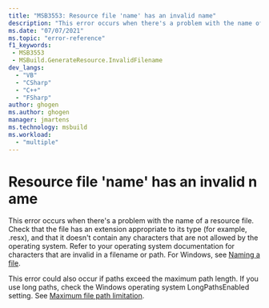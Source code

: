 ```yaml
---
title: "MSB3553: Resource file 'name' has an invalid name"
description: "This error occurs when there's a problem with the name of a resource file."
ms.date: "07/07/2021"
ms.topic: "error-reference"
f1_keywords:
 - MSB3553
 - MSBuild.GenerateResource.InvalidFilename
dev_langs:
  - "VB"
  - "CSharp"
  - "C++"
  - "FSharp"
author: ghogen
ms.author: ghogen
manager: jmartens
ms.technology: msbuild
ms.workload:
  - "multiple"
---
```

# Resource file 'name' has an invalid name

This error occurs when there's a problem with the name of a resource file. Check that the file has an extension appropriate to its type (for example, .resx), and that it doesn't contain any characters that are not allowed by the operating system. Refer to your operating system documentation for characters that are invalid in a filename or path. For Windows, see [Naming a file](/windows/win32/fileio/naming-a-file#naming-conventions).

This error could also occur if paths exceed the maximum path length. If you use long paths, check the Windows operating system LongPathsEnabled setting. See [Maximum file path limitation](/windows/win32/fileio/maximum-file-path-limitation?tabs=cmd).
